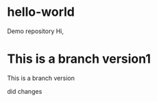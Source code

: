 # hello-world
Demo repository
Hi,

This is a branch version1
=======
This is a branch version

did changes

